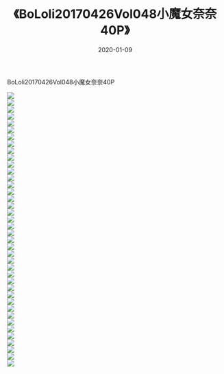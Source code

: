 ﻿---
layout: post
title:  《BoLoli20170426Vol048小魔女奈奈40P》
date:   2020-01-09
img: http://pic.660000.xyz/1:/性感/2020/BoLoli20170426Vol048小魔女奈奈40P/000.jpg
categories: [美女, 清纯, 唯美]
---

BoLoli20170426Vol048小魔女奈奈40P

  ![](http://pic.660000.xyz/1:/性感/2020/BoLoli20170426Vol048小魔女奈奈40P/001.jpg) <br> ![](http://pic.660000.xyz/1:/性感/2020/BoLoli20170426Vol048小魔女奈奈40P/002.jpg) <br> ![](http://pic.660000.xyz/1:/性感/2020/BoLoli20170426Vol048小魔女奈奈40P/003.jpg) <br> ![](http://pic.660000.xyz/1:/性感/2020/BoLoli20170426Vol048小魔女奈奈40P/004.jpg) <br> ![](http://pic.660000.xyz/1:/性感/2020/BoLoli20170426Vol048小魔女奈奈40P/005.jpg) <br> ![](http://pic.660000.xyz/1:/性感/2020/BoLoli20170426Vol048小魔女奈奈40P/006.jpg) <br> ![](http://pic.660000.xyz/1:/性感/2020/BoLoli20170426Vol048小魔女奈奈40P/007.jpg) <br> ![](http://pic.660000.xyz/1:/性感/2020/BoLoli20170426Vol048小魔女奈奈40P/008.jpg) <br> ![](http://pic.660000.xyz/1:/性感/2020/BoLoli20170426Vol048小魔女奈奈40P/009.jpg) <br> ![](http://pic.660000.xyz/1:/性感/2020/BoLoli20170426Vol048小魔女奈奈40P/010.jpg) <br> ![](http://pic.660000.xyz/1:/性感/2020/BoLoli20170426Vol048小魔女奈奈40P/011.jpg) <br> ![](http://pic.660000.xyz/1:/性感/2020/BoLoli20170426Vol048小魔女奈奈40P/012.jpg) <br> ![](http://pic.660000.xyz/1:/性感/2020/BoLoli20170426Vol048小魔女奈奈40P/013.jpg) <br> ![](http://pic.660000.xyz/1:/性感/2020/BoLoli20170426Vol048小魔女奈奈40P/014.jpg) <br> ![](http://pic.660000.xyz/1:/性感/2020/BoLoli20170426Vol048小魔女奈奈40P/015.jpg) <br> ![](http://pic.660000.xyz/1:/性感/2020/BoLoli20170426Vol048小魔女奈奈40P/016.jpg) <br> ![](http://pic.660000.xyz/1:/性感/2020/BoLoli20170426Vol048小魔女奈奈40P/017.jpg) <br> ![](http://pic.660000.xyz/1:/性感/2020/BoLoli20170426Vol048小魔女奈奈40P/018.jpg) <br> ![](http://pic.660000.xyz/1:/性感/2020/BoLoli20170426Vol048小魔女奈奈40P/019.jpg) <br> ![](http://pic.660000.xyz/1:/性感/2020/BoLoli20170426Vol048小魔女奈奈40P/020.jpg) <br> ![](http://pic.660000.xyz/1:/性感/2020/BoLoli20170426Vol048小魔女奈奈40P/021.jpg) <br> ![](http://pic.660000.xyz/1:/性感/2020/BoLoli20170426Vol048小魔女奈奈40P/022.jpg) <br> ![](http://pic.660000.xyz/1:/性感/2020/BoLoli20170426Vol048小魔女奈奈40P/023.jpg) <br> ![](http://pic.660000.xyz/1:/性感/2020/BoLoli20170426Vol048小魔女奈奈40P/024.jpg) <br> ![](http://pic.660000.xyz/1:/性感/2020/BoLoli20170426Vol048小魔女奈奈40P/025.jpg) <br> ![](http://pic.660000.xyz/1:/性感/2020/BoLoli20170426Vol048小魔女奈奈40P/026.jpg) <br> ![](http://pic.660000.xyz/1:/性感/2020/BoLoli20170426Vol048小魔女奈奈40P/027.jpg) <br> ![](http://pic.660000.xyz/1:/性感/2020/BoLoli20170426Vol048小魔女奈奈40P/028.jpg) <br> ![](http://pic.660000.xyz/1:/性感/2020/BoLoli20170426Vol048小魔女奈奈40P/029.jpg) <br> ![](http://pic.660000.xyz/1:/性感/2020/BoLoli20170426Vol048小魔女奈奈40P/030.jpg) <br> ![](http://pic.660000.xyz/1:/性感/2020/BoLoli20170426Vol048小魔女奈奈40P/031.jpg) <br> ![](http://pic.660000.xyz/1:/性感/2020/BoLoli20170426Vol048小魔女奈奈40P/032.jpg) <br> ![](http://pic.660000.xyz/1:/性感/2020/BoLoli20170426Vol048小魔女奈奈40P/033.jpg) <br> ![](http://pic.660000.xyz/1:/性感/2020/BoLoli20170426Vol048小魔女奈奈40P/034.jpg) <br> ![](http://pic.660000.xyz/1:/性感/2020/BoLoli20170426Vol048小魔女奈奈40P/035.jpg) <br> ![](http://pic.660000.xyz/1:/性感/2020/BoLoli20170426Vol048小魔女奈奈40P/036.jpg) <br> ![](http://pic.660000.xyz/1:/性感/2020/BoLoli20170426Vol048小魔女奈奈40P/037.jpg) <br> ![](http://pic.660000.xyz/1:/性感/2020/BoLoli20170426Vol048小魔女奈奈40P/038.jpg) <br> ![](http://pic.660000.xyz/1:/性感/2020/BoLoli20170426Vol048小魔女奈奈40P/039.jpg) <br> ![](http://pic.660000.xyz/1:/性感/2020/BoLoli20170426Vol048小魔女奈奈40P/040.jpg) <br>